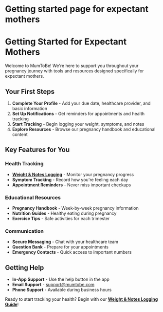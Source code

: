 # Getting started page for expectant mothers

# Getting Started for Expectant Mothers

Welcome to MumToBe! We're here to support you throughout your pregnancy journey with tools and resources designed specifically for expectant mothers.

## Your First Steps

1. **Complete Your Profile** - Add your due date, healthcare provider, and basic information
2. **Set Up Notifications** - Get reminders for appointments and health tracking
3. **Start Tracking** - Begin logging your weight, symptoms, and notes
4. **Explore Resources** - Browse our pregnancy handbook and educational content

## Key Features for You

### Health Tracking
- **[Weight & Notes Logging](weight-logging.md)** - Monitor your pregnancy progress
- **Symptom Tracking** - Record how you're feeling each day
- **Appointment Reminders** - Never miss important checkups

### Educational Resources
- **Pregnancy Handbook** - Week-by-week pregnancy information
- **Nutrition Guides** - Healthy eating during pregnancy
- **Exercise Tips** - Safe activities for each trimester

### Communication
- **Secure Messaging** - Chat with your healthcare team
- **Question Bank** - Prepare for your appointments
- **Emergency Contacts** - Quick access to important numbers

## Getting Help

- **In-App Support** - Use the help button in the app
- **Email Support** - support@mumtobe.com
- **Phone Support** - Available during business hours

Ready to start tracking your health? Begin with our **[Weight & Notes Logging Guide](weight-logging.md)**!
